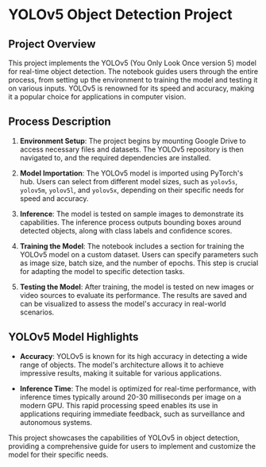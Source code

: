 # YOLOv5 Object Detection Project

## Project Overview

This project implements the YOLOv5 (You Only Look Once version 5) model for real-time object detection. The notebook guides users through the entire process, from setting up the environment to training the model and testing it on various inputs. YOLOv5 is renowned for its speed and accuracy, making it a popular choice for applications in computer vision.

## Process Description

1. **Environment Setup**: The project begins by mounting Google Drive to access necessary files and datasets. The YOLOv5 repository is then navigated to, and the required dependencies are installed.

2. **Model Importation**: The YOLOv5 model is imported using PyTorch's hub. Users can select from different model sizes, such as `yolov5s`, `yolov5m`, `yolov5l`, and `yolov5x`, depending on their specific needs for speed and accuracy.

3. **Inference**: The model is tested on sample images to demonstrate its capabilities. The inference process outputs bounding boxes around detected objects, along with class labels and confidence scores.

4. **Training the Model**: The notebook includes a section for training the YOLOv5 model on a custom dataset. Users can specify parameters such as image size, batch size, and the number of epochs. This step is crucial for adapting the model to specific detection tasks.

5. **Testing the Model**: After training, the model is tested on new images or video sources to evaluate its performance. The results are saved and can be visualized to assess the model's accuracy in real-world scenarios.

## YOLOv5 Model Highlights

- **Accuracy**: YOLOv5 is known for its high accuracy in detecting a wide range of objects. The model's architecture allows it to achieve impressive results, making it suitable for various applications.

- **Inference Time**: The model is optimized for real-time performance, with inference times typically around 20-30 milliseconds per image on a modern GPU. This rapid processing speed enables its use in applications requiring immediate feedback, such as surveillance and autonomous systems.

This project showcases the capabilities of YOLOv5 in object detection, providing a comprehensive guide for users to implement and customize the model for their specific needs.
